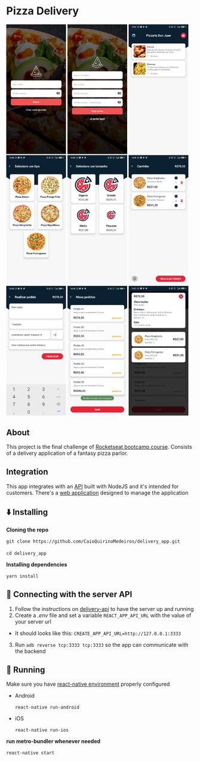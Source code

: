 # Pizza Delivery

<img src="/screenshots/login.jpg" width="160"> <img src="/screenshots/register.jpg" width="160"> <img src="/screenshots/categories.jpg" width="160"> <img src="/screenshots/products.jpg" width="160"> <img src="/screenshots/sizes.jpg" width="160"> <img src="/screenshots/cart.jpg" width="160"> <img src="/screenshots/order.jpg" width="160"> <img src="/screenshots/profile.jpg" width="160"> <img src="/screenshots/order-detail.jpg" width="160">

## About

This project is the final challenge of [Rocketseat bootcamp course](https://rocketseat.com.br/bootcamp). Consists of a delivery application of a fantasy pizza parlor.

## Integration

This app integrates with an [API](https://github.com/CaioQuirinoMedeiros/delivery_api) built with NodeJS and it's intended for customers. There's a [web application](https://github.com/CaioQuirinoMedeiros/delivery_web) designed to manage the application

## :arrow_down: Installing

**Cloning the repo**

```shell
git clone https://github.com/CaioQuirinoMedeiros/delivery_app.git

cd delivery_app
```

**Installing dependencies**

```shell
yarn install
```

## :satellite: Connecting with the server API

1. Follow the instructions on [delivery-api](https://github.com/CaioQuirinoMedeiros/delivery_api) to have the server up and running
2. Create a _.env_ file and set a variable `REACT_APP_API_URL` with the value of your server url

- It should looks like this: `CREATE_APP_API_URL=http://127.0.0.1:3333`

3. Run `adb reverse tcp:3333 tcp:3333` so the app can communicate with the backend

## :runner: Running

Make sure you have [react-native environment](https://facebook.github.io/react-native/docs/getting-started) properly configured

- Android
  ```shell
  react-native run-android
  ```
- iOS
  ```shell
  react-native run-ios
  ```

**run metro-bundler whenever needed**

```shell
react-native start
```
